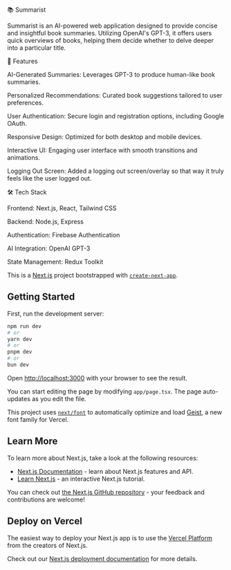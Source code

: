 📚 Summarist

Summarist is an AI-powered web application designed to provide concise and insightful book summaries. Utilizing OpenAI's GPT-3, it offers users quick overviews of books, helping them decide whether to delve deeper into a particular title.

🚀 Features

AI-Generated Summaries: Leverages GPT-3 to produce human-like book summaries.

Personalized Recommendations: Curated book suggestions tailored to user preferences.

User Authentication: Secure login and registration options, including Google OAuth.

Responsive Design: Optimized for both desktop and mobile devices.

Interactive UI: Engaging user interface with smooth transitions and animations.

Logging Out Screen: Added a logging out screen/overlay so that way it truly feels like the user logged out.

🛠️ Tech Stack

Frontend: Next.js, React, Tailwind CSS

Backend: Node.js, Express

Authentication: Firebase Authentication

AI Integration: OpenAI GPT-3

State Management: Redux Toolkit


This is a [Next.js](https://nextjs.org) project bootstrapped with [`create-next-app`](https://nextjs.org/docs/app/api-reference/cli/create-next-app).

## Getting Started

First, run the development server:

```bash
npm run dev
# or
yarn dev
# or
pnpm dev
# or
bun dev
```

Open [http://localhost:3000](http://localhost:3000) with your browser to see the result.

You can start editing the page by modifying `app/page.tsx`. The page auto-updates as you edit the file.

This project uses [`next/font`](https://nextjs.org/docs/app/building-your-application/optimizing/fonts) to automatically optimize and load [Geist](https://vercel.com/font), a new font family for Vercel.

## Learn More

To learn more about Next.js, take a look at the following resources:

- [Next.js Documentation](https://nextjs.org/docs) - learn about Next.js features and API.
- [Learn Next.js](https://nextjs.org/learn) - an interactive Next.js tutorial.

You can check out [the Next.js GitHub repository](https://github.com/vercel/next.js) - your feedback and contributions are welcome!

## Deploy on Vercel

The easiest way to deploy your Next.js app is to use the [Vercel Platform](https://vercel.com/new?utm_medium=default-template&filter=next.js&utm_source=create-next-app&utm_campaign=create-next-app-readme) from the creators of Next.js.

Check out our [Next.js deployment documentation](https://nextjs.org/docs/app/building-your-application/deploying) for more details.
